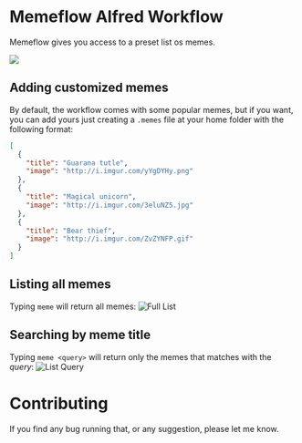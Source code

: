 # Memeflow Alfred Workflow

Memeflow gives you access to a preset list os memes.

![](http://f.cl.ly/items/0Z3r361A0q2K3z1R1208/Thoughtful.png)

## Adding customized memes
By default, the workflow comes with some popular memes, but if you want, you can
add yours just creating a `.memes` file at your home folder with the following
format:

```json
[
  {
    "title": "Guarana tutle",
    "image": "http://i.imgur.com/yYgDYHy.png"
  },
  {
    "title": "Magical unicorn",
    "image": "http://i.imgur.com/3eluNZ5.jpg"
  },
  {
    "title": "Bear thief",
    "image": "http://i.imgur.com/ZvZYNFP.gif"
  }
]
```

## Listing all memes
Typing `meme` will return all memes:
![Full List](http://f.cl.ly/items/2K2v2M221K291s2g2D1l/Image%202014-11-09%20at%2012.49.19%20AM.png)

## Searching by meme title
Typing `meme <query>` will return only the memes that matches with the _query_:
![List Query](http://f.cl.ly/items/0N0i15312f0i2v2f2921/Image%202014-11-09%20at%2012.49.08%20AM.png)

# Contributing

If you find any bug running that, or any suggestion, please let me know.
